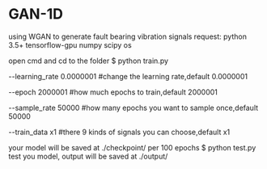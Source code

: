 # GAN-1D
using WGAN to generate fault bearing vibration signals
request:
python 3.5+
tensorflow-gpu
numpy scipy os

open cmd and cd to the folder 
$ python train.py 

--learning_rate 0.0000001 #change the learning rate,default 0.0000001
                  
--epoch 2000001 #how much epochs to train,default 2000001
                  
--sample_rate 50000 #how many epochs you want to sample once,default 50000
                  
--train_data x1 #there 9 kinds of signals you can choose,default x1
                  
your model will be saved at ./checkpoint/ per 100 epochs
$ python test.py 
test you model, output will be saved at ./output/
